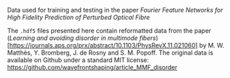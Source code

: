 Data used for training and testing in the paper _Fourier Feature Networks for High Fidelity Prediction of Perturbed Optical Fibre_

The `.hdf5` files presented here contain reformatted data from the paper (_Learning and avoiding disorder in multimode fibers_)[https://journals.aps.org/prx/abstract/10.1103/PhysRevX.11.021060] by M. W. Matthès, Y. Bromberg, J. de Rosny and S. M. Popoff. The original data is available on Github under a standard MIT license: https://github.com/wavefrontshaping/article_MMF_disorder